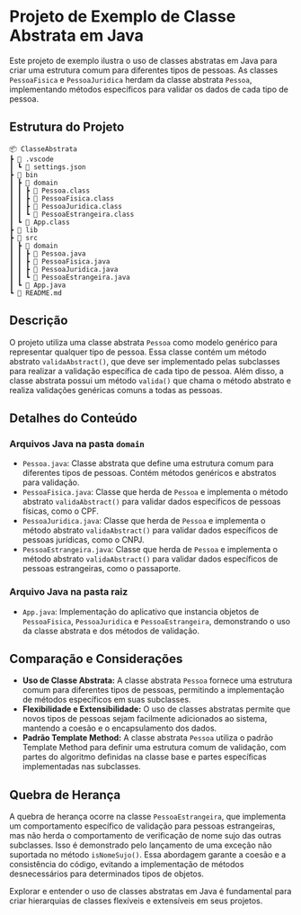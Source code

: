 # Projeto de Exemplo de Classe Abstrata em Java

Este projeto de exemplo ilustra o uso de classes abstratas em Java para criar uma estrutura comum para diferentes tipos de pessoas. As classes `PessoaFisica` e `PessoaJuridica` herdam da classe abstrata `Pessoa`, implementando métodos específicos para validar os dados de cada tipo de pessoa.

## Estrutura do Projeto

```
📦 ClasseAbstrata
┣ 📂 .vscode
┃ ┗ 📜 settings.json
┣ 📂 bin
┃ ┣ 📂 domain
┃ ┃ ┣ 📜 Pessoa.class
┃ ┃ ┣ 📜 PessoaFisica.class
┃ ┃ ┣ 📜 PessoaJuridica.class
┃ ┃ ┗ 📜 PessoaEstrangeira.class
┃ ┗ 📜 App.class
┣ 📂 lib
┣ 📂 src
┃ ┣ 📂 domain
┃ ┃ ┣ 📜 Pessoa.java
┃ ┃ ┣ 📜 PessoaFisica.java
┃ ┃ ┣ 📜 PessoaJuridica.java
┃ ┃ ┗ 📜 PessoaEstrangeira.java
┃ ┗ 📜 App.java
┗ 📜 README.md
```

## Descrição

O projeto utiliza uma classe abstrata `Pessoa` como modelo genérico para representar qualquer tipo de pessoa. Essa classe contém um método abstrato `validaAbstract()`, que deve ser implementado pelas subclasses para realizar a validação específica de cada tipo de pessoa. Além disso, a classe abstrata possui um método `valida()` que chama o método abstrato e realiza validações genéricas comuns a todas as pessoas.

## Detalhes do Conteúdo

### Arquivos Java na pasta `domain`

- `Pessoa.java`: Classe abstrata que define uma estrutura comum para diferentes tipos de pessoas. Contém métodos genéricos e abstratos para validação.
- `PessoaFisica.java`: Classe que herda de `Pessoa` e implementa o método abstrato `validaAbstract()` para validar dados específicos de pessoas físicas, como o CPF.
- `PessoaJuridica.java`: Classe que herda de `Pessoa` e implementa o método abstrato `validaAbstract()` para validar dados específicos de pessoas jurídicas, como o CNPJ.
- `PessoaEstrangeira.java`: Classe que herda de `Pessoa` e implementa o método abstrato `validaAbstract()` para validar dados específicos de pessoas estrangeiras, como o passaporte.

### Arquivo Java na pasta raiz

- `App.java`: Implementação do aplicativo que instancia objetos de `PessoaFisica`, `PessoaJuridica` e `PessoaEstrangeira`, demonstrando o uso da classe abstrata e dos métodos de validação.

## Comparação e Considerações

- **Uso de Classe Abstrata:** A classe abstrata `Pessoa` fornece uma estrutura comum para diferentes tipos de pessoas, permitindo a implementação de métodos específicos em suas subclasses.
- **Flexibilidade e Extensibilidade:** O uso de classes abstratas permite que novos tipos de pessoas sejam facilmente adicionados ao sistema, mantendo a coesão e o encapsulamento dos dados.
- **Padrão Template Method:** A classe abstrata `Pessoa` utiliza o padrão Template Method para definir uma estrutura comum de validação, com partes do algoritmo definidas na classe base e partes específicas implementadas nas subclasses.

## Quebra de Herança

A quebra de herança ocorre na classe `PessoaEstrangeira`, que implementa um comportamento específico de validação para pessoas estrangeiras, mas não herda o comportamento de verificação de nome sujo das outras subclasses. Isso é demonstrado pelo lançamento de uma exceção não suportada no método `isNomeSujo()`. Essa abordagem garante a coesão e a consistência do código, evitando a implementação de métodos desnecessários para determinados tipos de objetos.

Explorar e entender o uso de classes abstratas em Java é fundamental para criar hierarquias de classes flexíveis e extensíveis em seus projetos.
